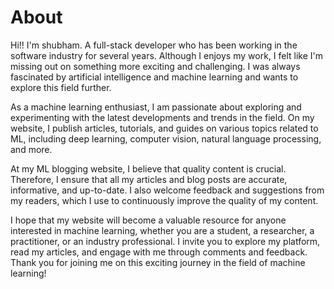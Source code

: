 # About

Hi!! I'm shubham. A full-stack developer who has been working in the software industry for several years. Although I enjoys my work, I felt like I'm missing out on something more exciting and challenging. I was always fascinated by artificial intelligence and machine learning and wants to explore this field further.

As a machine learning enthusiast, I am passionate about exploring and experimenting with the latest developments and trends in the field. On my website, I publish articles, tutorials, and guides on various topics related to ML, including deep learning, computer vision, natural language processing, and more.

At my ML blogging website, I believe that quality content is crucial. Therefore, I ensure that all my articles and blog posts are accurate, informative, and up-to-date. I also welcome feedback and suggestions from my readers, which I use to continuously improve the quality of my content.

I hope that my website will become a valuable resource for anyone interested in machine learning, whether you are a student, a researcher, a practitioner, or an industry professional. I invite you to explore my platform, read my articles, and engage with me through comments and feedback. Thank you for joining me on this exciting journey in the field of machine learning!
